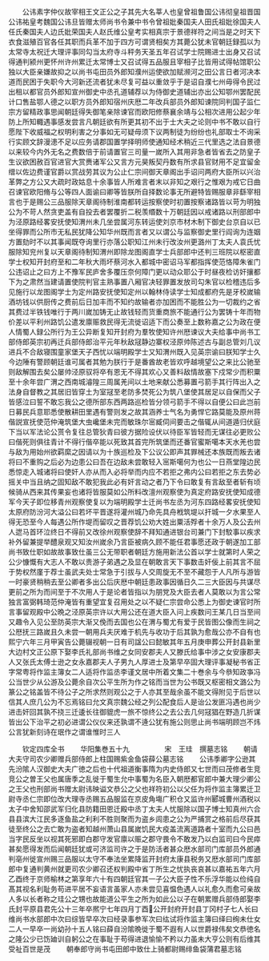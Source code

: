 <!-- { "loadSidebar": true } -->
　　公讳素字仲仪故宰相王文正公之子其先大名莘人也皇曾祖鲁国公讳彻皇祖晋国公讳祐皇考魏国公讳旦皆赠太师尚书令兼中书令曾祖妣秦国夫人田氏祖妣徐国夫人任氏秦国夫人边氏妣荣国夫人赵氏维公皇考实相真宗于景德祥符之间当是之时天下衣食滋殖百官各任其职而兵革不加于四方可谓贤相矣方其薨公犹未官朝廷録孤以为太常寺太祝迁大理评事同勾当太府寺斗秤务天圣五年召试学士院赐进士出身又召试得通判颍州更怀州许州累迁太常博士又召试得五品服且宰相子比皆用试得帖馆职公独以大臣亲嫌故抑之以尚书屯田员外郎知濮州运使欲加赋濒河之田公言日者河决本道而民困于失职今大河新还流者犹未尽复可益以重敛乎于是诏自濮七州毋得令民过出租以都官员外郎知宣州御史中丞孔道辅荐以为侍御史道辅出亦出公知鄂州罢配民计口售盐鄂人德之以职方员外郎知宿州庆厯二年改兵部员外郎知谏院同判国子监仁宗方留精政事思闻朝廷得失御笔亲除谏官而欧阳修蔡襄余靖与公相次进用公起少年防上所知輙遇事感发尝言凡朝廷欲有所更其初不出于士大夫之论则中书不敢以自行愿陛下收威福之权明利害之分事如无可疑毋须下议两制徒为纷纷也礼部取士不询采行实顾文辞漫漶不足以应务请郡国置学择明师使通知经术稍近三代里选之法自景德以来较今内外无名之费数倍于前请置官三司量一嵗所入其用非急者皆省去之防皇子生议欲困赦百官进官大赏赉诸军公又言方元昊叛契丹数有所求县官财用不足宜留金缯以佐边费谨官爵以赏战劳其议为公止仁宗间御天章阁出手诏问两府大臣所以兴治革弊之方公又大疏时政姑息十余事皆人所难言者末以非知之艰行之惟艰为戒它日曲召谏官欧阳脩与公等四人面谕曰卿等皆朕所自择数论事无所避特皆赐服章非繇宰相言也于是赐公三品服除天章阁待制淮南都转运按察使时初置按察诸路皆以苛为明独公为不苛人然贪吏盖有自投去者罢覆折二税羡缗数十万朝廷因以戒诸路以刑部郎中为泾原路经畧安抚使知渭州未几坐尝属河东转运使刘京市材木制下御史台京自以已坐得罪而公所市无私民犹降公知华州既而言者又以谓公与监察御史里行阎询为连姻方置劾时不以其事闻既夺询里行亦落公职知江州未行改汝州更潞州丁太夫人袁氏忧服除知兖州复以天章阁待制知渭州即除龙图阁直学士兵部郎中还判三班院以枢密直学士权知开封府至和二年秋大雨坏蔡河水入都城中密诏马军都指挥使范恪障朱雀门公违诏止之曰方上不豫军民庐舍多覆压奈何障门更以动众耶公于时昼夜检访奸攘都下为之肃然当建请置使院判官主熟事置八厢官决轻罪置发放司勾朱官以检稽违后多见施行以龙图阁学士为定州路安抚使知定州以翰林侍读学士知成都府先是牙校嵗输酒坊钱以供厨传之费前后日加丰而不知约故输者亦加困而不能胜公为一切裁约之省其费过半铁钱唯行于两川嵗加铸无止故钱轻而货重商旅不能通行公为罢铸十年而物价差以平利州路饥公遣发廪赈救民得无流徙诏适下而公奏至上数称嘉之公为政在便人情蜀人録公所行为王公异断复知开封府为羣牧使知许州厯谏议大夫给事中尚书工部侍郎英宗初再迁兵部侍郎治平元年秋敌冦静边寨权泾原帅陈述古与副总管刘几议进兵不合敌寝围童家堡天子西忧以端明殿学士又知渭州既入见英宗谕曰朕知学士久今边陲有警顾朝廷谁可属者其勉为朕行于是番酋故老皆欢呼越境望公之来比公驰至则敌解围去矣公屡帅泾原驭将卒有恩无不得其欢心又善料敌情故塞下戍常少而积粟至十余年尝广渭之西南城濬隍三周属羌间以土地来献公悉募置弓箭手其行阵出入之法身自督教之其居旧皆穿土为室冦至老防多焚死公为筑八堡使其居足以自保而父子皆感泣曰誓不敢忘我公之德所部东西两路巡检皆分领弓箭手不得以自便公曰此岂前日募民兵意耶悉使散耕田里遇有警则发之故其涵养士气名为勇悍它路莫能及原州蒋偕説宣抚使范仲淹筑堡大虫巉堡未完而敏珠尔宻臧伺间要击之偕辄从间道遁归伏庭下当以军法论公贳令复往总管狄青曰彼方据险设伏以待臣军皆轻而无谋往必更败公曰偕死则俱往青计不得行偕卒能以死致其首完所筑堡而还番官蜜斯噶本天水羌也尝与敌为用始州欲羁縻之因请以为十族巡检及下公议公即声其罪械还本族既而叛去诸将曰不重购之后必为边患公曰吾在边敌未尝敢轻入宻斯噶何为也公一日燕堂隍边民悉惊走入城诸将曰使奸人亦从而入必将举而内应不若拒之弗内公曰若拒之东去势必摇关中当且纳之固知敌不敢犯我此必有奸言动之者乃下令曰敢复有言敌至者斩有顷候骑从西来其传果妄也诸将皆服莫如公所料改澶州观察使为真定府路安抚使知成德军今天子即位移青州观察使复以为端明殿学士迁尚书左丞为河东四路经畧安抚使知太原府防汾河大溢公曰若坏平晋遂将灌州城乃命先具舟栰筑堤以扞城一夕水果至人得无恐至今人每遇公所作堤而留叹之晋荐饥公劝大姓出粟活殍者十余万人及公去州人迣马首环泣终日不得前又改徐州观察使辞不拜知通进银台司兼门下封駮事以疾求补外留兼提举醴泉观又知汝州嵗余乃言臣被病久顾不能任君事愿还政于朝遂加工部尚书致仕职如故故事致仕虽三公无带职者朝廷方施用新法公首以学士就第时人荣之公少慷慨有大志人不敢以贵游子弟遇之及显在朝敢言天下事数击奸佞上前其言不屈于势权然廑于荐士虽武夫处士常急于引拔与人交周旋无不至不藏怨于人凡所与游皆一时豪贤稍稍去至公卿者多出公后庆厯中朝廷患政事因循日久二三大臣因与共谋尽更前之所为而间至于不次用人于是论者皆指以为朋党及大臣去者人莫敢以为言公常独言富弼韩琦范仲淹皆有重望宜复召用处之以不疑仁宗尝命公悉上为御史谏官时所言事留观殿中公晩之泾原英宗许以大用公还在道大臣入问上疾数问王某几日当至间又趣令入见公至防英宗大渐又俛而去国也公在渭与蜀尤有爱于民皆图公像而生祠之公厯抚三路嵗且久未尝一朝用兵夫厌难于机先与收功于后其孰为愈哉公亦不自有也熙宁六年三月甲寅告公薨辍视朝一日有司諡公曰懿敏其年五月庚申葬公开封县新里大边村文正公原下娶李氏礼部尚书维之女同安郡夫人又滕氏给事中涉之女安康郡夫人又张氏太傅士逊之女永嘉郡夫人子男九人厚进士及第早卒固大理评事凝秘书省正字常粤将作监主簿女二人适将作监丞李谨文居中所着文集二十巻余与今叅知政亊冯公当世少从公游及公薨余自次公平生所为作之铭而当世为公书既又枢密相文潞公为篆公之铭盖皆不待公子之所求然则观公之于人亦其至哉余虽不能文得附见于后世以信其人庶几公为不忘焉铭曰允文真宗魏公经之列公配食后人是诒公发匪冯遇也尚少进击奸回其孰不挠三迁逶长往御貔虎一旅不惊终公之去公去几何冦猖在野造几折谋皆出公下治平之初必进谓公仪仪来还孰谓不逄公犹有施公则思止尚书端明顾岂不炜公言犹新刻诗在珉作之谓谁惟时三人














　　钦定四库全书
　　华阳集巻五十九　　　　　宋　王珪　撰墓志铭
　　朝请大夫守司农少卿赠兵部侍郎上柱国赐紫金鱼袋薛公墓志铭
　　公讳季卿字公逊其先汾隂人汉御史大夫广徳之后也十代祖道衡事隋为内史侍郎又七世而曰茂修者生竞竞公之曽王父也属唐季之乱徙于蜀生允中事蜀为名臣入朝厯都官郎中兼大理少卿公之王父也刑部尚书赠太尉讳映谥文恭公之父也祥符初公以父任为将作监主簿累迁卫尉寺丞仁宗即位改大理寺丞赐五品服监在京皮角塲广积仓又监许州郾城曹州酒税以太子中舍知邵武军归化县防籍田恩迁殿中丞丁太夫人忧服除以国子博士知真州六合县县滨大江民多逐鱼盐之利利不胜则聚而为盗乡闾患之公为严捕赏之格前后尽获其徒至终公之去亡敢为盗者知越州萧山县属嵗饥民大疫盖流离道路者十室而九公曰邑当字民反坐以视其死邪即白郡守发官廪以赈之郡守畏令不敢发乃以白监司曰今民瘁甚矣愿得发而后闻朝廷犹或可济监司许之于是防活者甚众厯水部司门库部员外郎通判亳州徙宣州赐三品服以太守不奉法坐累降监开封府太康县税务又厯水部司门库部郎中复通判黄州就更司农少卿召还权判殿中省丁所生之忧执丧哀甚以嘉祐五年六月乙酉终于京师榆林之第享年六十有四朝廷官其一子公大臣子性不乐浮华能以俭纯自髙其视名利耻务苟进平居不妄语言虽家人亦未尝见喜愠色遇人以礼愈久而愈可亲故人多以长者称之珪公之甥也故能道公平生之所为如此公以子在朝累赠兵部侍郎娶李氏封平原县君先公十三年卒熈宁七年四月丁酉公开封府开封县丁冈村子七人长曰维尚书水部郎中次曰综皆早卒次曰经录事参军次曰纮试将作监主簿曰绎曰绚未仕女二人一早卒一尚幼孙十五人铭曰薛自汾隂晩徙于蜀不遐有人以世爵禄伟矣文恭徳名之隆公少已饬廸训自躬公之在事耻于苟得进退愉愉不矜以力虽未大亨公则有后维其受祉百世是茂
　　朝奉郎守尚书屯田郎中致仕上骑都尉赐绯鱼袋蒲君墓志铭
